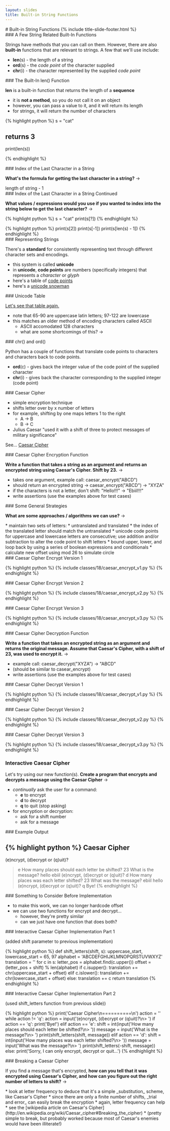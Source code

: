 ```yaml
---
layout: slides
title: Built-in String Functions 
---
```

<section markdown="block" class="title-slide">
#  Built-in String Functions
{% include title-slide-footer.html %}
</section>

<section markdown="block">
###  A Few String Related Built-In Functions

Strings have methods that you can call on them.  However, there are also __built-in__ functions that are relevant to strings.  A few that we'll use include:


* __len__(s) - the length of a string
* __ord__(s) - the _code point_ of the character supplied
* __chr__(i) - the character represented by the supplied _code point_

</section>

<section markdown="block">
###  The Built-In len() Function

__len__ is a built-in function that returns the length of a __sequence__

* it is __not a method__, so you do not call it on an object
* however, you can pass a value to it, and it will return its length
* for strings, it will return the number of characters

{% highlight python %}
s = "cat"

#  returns 3
print(len(s))

{% endhighlight %}
</section>

<section markdown="block">
###  Index of the Last Character in a String

__What's the formula for getting the last character in a string?__ &rarr;

<div class="incremental" markdown="block">
length of string - 1
</div>
</section>

<section markdown="block">
###  Index of the Last Character in a String Continued

__What values / expressions would you use if you wanted to index into the string below to get the last character?__ &rarr;

{% highlight python %}
s = "cat"
print(s[?])
{% endhighlight %}

<div class="incremental" markdown="block">
{% highlight python %}
print(s[2])
print(s[-1])
print(s[len(s) - 1])
{% endhighlight %}
</div>
</section>

<section markdown="block">
###  Representing Strings

There's a __standard__ for consistently representing text through different character sets and encodings. 

* this system is called __unicode__
* in __unicode__, __code points__ are numbers (specifically integers) that represents a _character_ or _glyph_
* here's a table of [code points](http://www.utf8-chartable.de/unicode-utf8-table.pl?utf8=dec)
* here's a [unicode snowman](http://unicodesnowmanforyou.com)
</section>

<section markdown="block">
###  Unicode Table

[Let's see that table again.](http://www.utf8-chartable.de/unicode-utf8-table.pl?utf8=dec)

* note that 65-90 are uppercase latin letters; 97-122 are lowercase
* this matches an older method of encoding characters called ASCII
	* ASCII accomodated 128 characters
	* what are some shortcomings of this? &rarr;
</section>


<section markdown="block">
###  chr() and ord()

Python has a couple of functions that translate code points to characters and characters back to code points.

* __ord__(c) - gives back the integer value of the code point of the supplied character 
* __chr__(i) - gives back the character corresponding to the supplied integer (code point) 
</section>

<section markdown="block">
###  Caesar Cipher

* simple encryption technique
* shifts letter over by x number of letters
* for example, shifting by one maps letters 1 to the right
	* A &rarr; B
	* B &rarr; C
* Julius Caesar "used it with a shift of three to protect messages of military significance"

See... [Caesar Cipher](http://en.wikipedia.org/wiki/Caesar_cipher)
</section>

<section markdown="block">
###  Caesar Cipher Encryption Function

__Write a function that takes a string as an argument and returns an encrypted string using Caesar's Cipher.  Shift by 23.__ &rarr;

* takes one argument, example call: caesar_encrypt("ABCD")
* should return an encrypted string &rarr; caesar_encrypt("ABCD") &rarr; "XYZA" 
* if the characters is not a letter, don't shift: "Hello!!!"  &rarr; "Ebiil!!!"
* write assertions (use the examples above for test cases)
</section>

<section markdown="block">
###  Some General Strategies

__What are some approaches / algorithms we can use?__ &rarr;

<div class="incremental" markdown="block">
* maintain two sets of letters: 
	* untranslated and translated
	* the index of the translated letter should match the untranslated
* unicode code points for uppercase and lowercase letters are consecutive; use addition and/or subtraction to alter the code point to shift letters
	* bound upper, lower, and loop back by using a series of boolean expressions and conditionals
	* calculate new offset using mod 26 to simulate circle
	
</div>

</section>

<section markdown="block">
###  Caesar Cipher Encrypt Version 1

{% highlight python %}
{% include classes/18/caesar_encrypt_v1.py %}
{% endhighlight %}
</section>

<section markdown="block">
###  Caesar Cipher Encrypt Version 2

{% highlight python %}
{% include classes/18/caesar_encrypt_v2.py %}
{% endhighlight %}
</section>

<section markdown="block">
###  Caesar Cipher Encrypt Version 3

{% highlight python %}
{% include classes/18/caesar_encrypt_v3.py %}
{% endhighlight %}
</section>

<section markdown="block">
###  Caesar Cipher Decryption Function

__Write a function that takes an encrypted string as an argument and returns the original message.  Assume that Caesar's Cipher, with a shift of 23, was used to encrypt it.__ &rarr;

* example call: caesar_decrypt("XYZA") &rarr; "ABCD"
* (should be similar to casear_encrypt)
* write assertions (use the examples above for test cases)
</section>

<section markdown="block">
###  Caesar Cipher Decrypt Version 1

{% highlight python %}
{% include classes/18/caesar_decrypt_v1.py %}
{% endhighlight %}
</section>

<section markdown="block">
###  Caesar Cipher Decrypt Version 2

{% highlight python %}
{% include classes/18/caesar_decrypt_v2.py %}
{% endhighlight %}
</section>

<section markdown="block">
###  Caesar Cipher Decrypt Version 3

{% highlight python %}
{% include classes/18/caesar_decrypt_v3.py %}
{% endhighlight %}
</section>
<section markdown="block">

###  Interactive Caesar Cipher

Let's try using our new function(s).  __Create a program that encrypts and decrypts a message using the Caesar Cipher__ &rarr;

* _continually_ ask the user for a command:
	* __e__ to encrypt
	* __d__ to decrypt
	* __q__ to quit (stop asking)
* for encryption or decryption:
	* ask for a shift number
	* ask for a message
</section>


<section markdown="block">
###  Example Output

{% highlight python %}
Caesar Cipher
==========
(e)ncrypt, (d)ecrypt or (q)uit)?
> e
How many places should each letter be shifted?
> 23
What is the message?
> hello
ebiil
(e)ncrypt, (d)ecrypt or (q)uit)?
> d
How many places was each letter shifted?
> 23
What was the message?
> ebiil
hello
(e)ncrypt, (d)ecrypt or (q)uit)?
> q
Bye!
{% endhighlight %}
</section>

<section markdown="block">
###  Something to Consider Before Implementation

* to make this work, we can no longer hardcode offset
* we can use two functions for encrypt and decrypt...
	* however, they're pretty similar
	* can we just have one function that does both?
</section>

<section markdown="block">
###  Interactive Caesar Cipher Implementation Part 1

(added shift parameter to previous implementation)

{% highlight python %}
def shift_letters(shift, s):
	uppercase_start, lowercase_start = 65, 97
	alphabet = 'ABCDEFGHIJKLMNOPQRSTUVWXYZ'
	translation = ''
	for c in s:
		letter_pos = alphabet.find(c.upper())
		offset = (letter_pos + shift) % len(alphabet)
		if c.isupper():
			translation += chr(uppercase_start + offset)
		elif c.islower():
			translation += chr(lowercase_start + offset)
		else:
			translation += c
	return translation
{% endhighlight %}
</section>

<section markdown="block">
###  Interactive Caesar Cipher Implementation Part 2

(used shift_letters function from previous slide))

{% highlight python %}
print('Caesar Cipher\n==========\n')
action = ''
while action != 'q':
    action = input('(e)ncrypt, (d)ecrypt or (q)uit)?\n> ')
    if action == 'q':
        print('Bye!')
    elif action == 'e':
        shift = int(input('How many places should each letter be shifted?\n> '))
        message = input('What is the message?\n> ')
        print(shift_letters(shift, message))
    elif action == 'd':
        shift = int(input('How many places was each letter shifted?\n> '))
        message = input('What was the message?\n> ')
        print(shift_letters(-shift, message))
    else:
        print('Sorry, I can only encrypt, decrypt or quit...')
{% endhighlight %}
</section>


<section markdown="block">
###  Breaking a Caesar Cipher 

If you find a message that's encrypted, __how can you tell that it was encrypted using Caesar's Cipher, and how can you figure out the right number of letters to shift?__ &rarr;
 
<div class="incremental" markdown="block">
* look at letter frequency to deduce that it's a simple _substitution_ scheme, like Caesar's Cipher
* since there are only a finite number of shifts, _trial and error_ can easily break the encryption
* again, letter frequency can help
* see the [wikipedia article on Caesar's Cipher](http://en.wikipedia.org/wiki/Caesar_cipher#Breaking_the_cipher)
* (pretty simple to break, but probably worked because most of Caesar's enemies would have been illiterate!)
</div>

</section>

